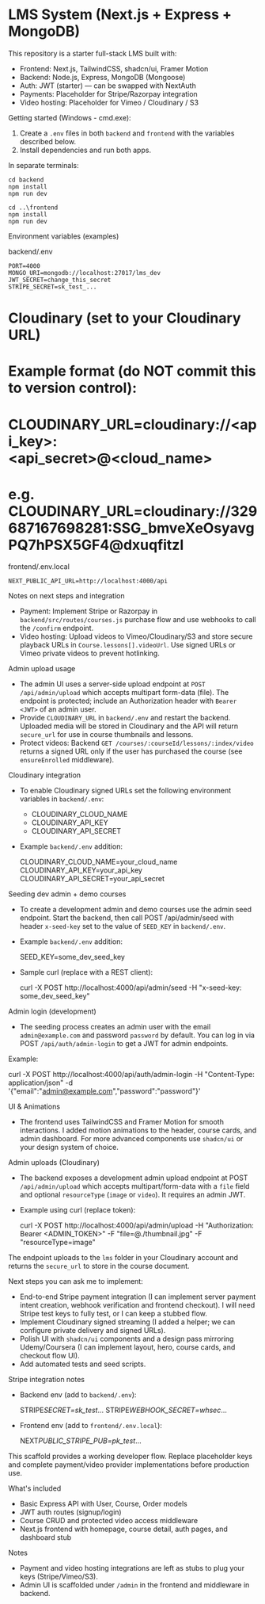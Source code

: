 # LMS System (Next.js + Express + MongoDB)

This repository is a starter full-stack LMS built with:

- Frontend: Next.js, TailwindCSS, shadcn/ui, Framer Motion
- Backend: Node.js, Express, MongoDB (Mongoose)
- Auth: JWT (starter) — can be swapped with NextAuth
- Payments: Placeholder for Stripe/Razorpay integration
- Video hosting: Placeholder for Vimeo / Cloudinary / S3

Getting started (Windows - cmd.exe):

1. Create a `.env` files in both `backend` and `frontend` with the variables described below.
2. Install dependencies and run both apps.

In separate terminals:

    cd backend
    npm install
    npm run dev

    cd ..\frontend
    npm install
    npm run dev

Environment variables (examples)

backend/.env

    PORT=4000
    MONGO_URI=mongodb://localhost:27017/lms_dev
    JWT_SECRET=change_this_secret
    STRIPE_SECRET=sk_test_...

# Cloudinary (set to your Cloudinary URL)

# Example format (do NOT commit this to version control):

# CLOUDINARY_URL=cloudinary://<api_key>:<api_secret>@<cloud_name>

# e.g. CLOUDINARY_URL=cloudinary://329687167698281:SSG_bmveXeOsyavgPQ7hPSX5GF4@dxuqfitzl

frontend/.env.local

    NEXT_PUBLIC_API_URL=http://localhost:4000/api

Notes on next steps and integration

- Payment: Implement Stripe or Razorpay in `backend/src/routes/courses.js` purchase flow and use webhooks to call the `/confirm` endpoint.
- Video hosting: Upload videos to Vimeo/Cloudinary/S3 and store secure playback URLs in `Course.lessons[].videoUrl`. Use signed URLs or Vimeo private videos to prevent hotlinking.

Admin upload usage

- The admin UI uses a server-side upload endpoint at `POST /api/admin/upload` which accepts multipart form-data (file). The endpoint is protected; include an Authorization header with `Bearer <JWT>` of an admin user.
- Provide `CLOUDINARY_URL` in `backend/.env` and restart the backend. Uploaded media will be stored in Cloudinary and the API will return `secure_url` for use in course thumbnails and lessons.
- Protect videos: Backend `GET /courses/:courseId/lessons/:index/video` returns a signed URL only if the user has purchased the course (see `ensureEnrolled` middleware).

Cloudinary integration

- To enable Cloudinary signed URLs set the following environment variables in `backend/.env`:

  - CLOUDINARY_CLOUD_NAME
  - CLOUDINARY_API_KEY
  - CLOUDINARY_API_SECRET

- Example `backend/.env` addition:

  CLOUDINARY_CLOUD_NAME=your_cloud_name
  CLOUDINARY_API_KEY=your_api_key
  CLOUDINARY_API_SECRET=your_api_secret

Seeding dev admin + demo courses

- To create a development admin and demo courses use the admin seed endpoint. Start the backend, then call POST /api/admin/seed with header `x-seed-key` set to the value of `SEED_KEY` in `backend/.env`.
- Example `backend/.env` addition:

  SEED_KEY=some_dev_seed_key

- Sample curl (replace with a REST client):

  curl -X POST http://localhost:4000/api/admin/seed -H "x-seed-key: some_dev_seed_key"

Admin login (development)

- The seeding process creates an admin user with the email `admin@example.com` and password `password` by default. You can log in via POST `/api/auth/admin-login` to get a JWT for admin endpoints.

Example:

curl -X POST http://localhost:4000/api/auth/admin-login -H "Content-Type: application/json" -d '{"email":"admin@example.com","password":"password"}'

UI & Animations

- The frontend uses TailwindCSS and Framer Motion for smooth interactions. I added motion animations to the header, course cards, and admin dashboard. For more advanced components use `shadcn/ui` or your design system of choice.

Admin uploads (Cloudinary)

- The backend exposes a development admin upload endpoint at POST `/api/admin/upload` which accepts multipart/form-data with a `file` field and optional `resourceType` (`image` or `video`). It requires an admin JWT.

- Example using curl (replace token):

  curl -X POST http://localhost:4000/api/admin/upload -H "Authorization: Bearer <ADMIN_TOKEN>" -F "file=@./thumbnail.jpg" -F "resourceType=image"

The endpoint uploads to the `lms` folder in your Cloudinary account and returns the `secure_url` to store in the course document.

Next steps you can ask me to implement:

- End-to-end Stripe payment integration (I can implement server payment intent creation, webhook verification and frontend checkout). I will need Stripe test keys to fully test, or I can keep a stubbed flow.
- Implement Cloudinary signed streaming (I added a helper; we can configure private delivery and signed URLs).
- Polish UI with `shadcn/ui` components and a design pass mirroring Udemy/Coursera (I can implement layout, hero, course cards, and checkout flow UI).
- Add automated tests and seed scripts.

Stripe integration notes

- Backend env (add to `backend/.env`):

  STRIPE*SECRET=sk_test*...
  STRIPE*WEBHOOK_SECRET=whsec*...

- Frontend env (add to `frontend/.env.local`):

  NEXT*PUBLIC_STRIPE_PUB=pk_test*...

This scaffold provides a working developer flow. Replace placeholder keys and complete payment/video provider implementations before production use.

What's included

- Basic Express API with User, Course, Order models
- JWT auth routes (signup/login)
- Course CRUD and protected video access middleware
- Next.js frontend with homepage, course detail, auth pages, and dashboard stub

Notes

- Payment and video hosting integrations are left as stubs to plug your keys (Stripe/Vimeo/S3).
- Admin UI is scaffolded under `/admin` in the frontend and middleware in backend.
